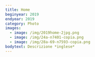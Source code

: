 ```yaml
---
title: Home
beginyear: 2019
endyear: 2019
category: Photo
images:
  - image: /img/2019home-2jpg.png
  - image: /img/24a-n7401-copia.png
  - image: /img/28a-69-n7593-copia.png
bodytext: Descrizione *inglese*
---
```

